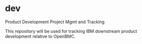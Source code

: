 # dev
Product Development Project Mgmt and Tracking

This repository will be used for tracking IBM downstream product development relative to OpenBMC.
